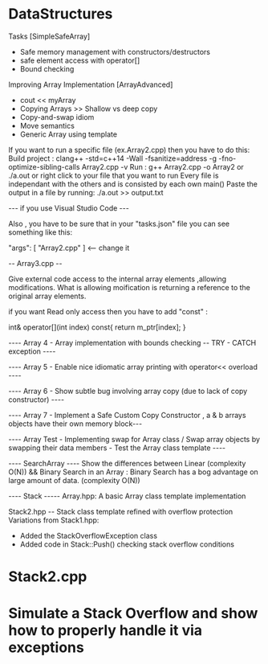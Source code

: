 # DataStructures
Tasks [SimpleSafeArray]
- Safe memory management with constructors/destructors
- safe element access with operator[]
- Bound checking

Improving Array Implementation [ArrayAdvanced]
- cout << myArray
- Copying Arrays >> Shallow vs deep copy
- Copy-and-swap idiom
- Move semantics
- Generic Array<T> using template


If you want to run a specific file (ex.Array2.cpp) then you have to do this:
Build project : clang++ -std=c++14 -Wall -fsanitize=address -g -fno-optimize-sibling-calls Array2.cpp -v
Run : g++ Array2.cpp -o Array2 or ./a.out or right click to your file that you want to run
Every file is independant with the others and is consisted by each own main()
Paste the output in a file by running: ./a.out >> output.txt


--- if you use Visual Studio Code --- 

Also , you have to be sure that in your "tasks.json" file you can see something like this: 

"args": [ "Array2.cpp"  ] <-- change it 


-- Array3.cpp -- 

Give external code access to the internal array elements ,allowing modifications.
What is allowing moification is returning a reference to the original array elements.

if you want Read only access then you have to add "const" :

int& operator[](int index) const{
      return m_ptr[index];
  }


---- Array 4 - Array implementation with bounds checking -- TRY - CATCH exception ----

---- Array 5 - Enable nice idiomatic array printing with operator<< overload ----

---- Array 6 - Show subtle bug involving array copy (due to lack of copy constructor) ----

---- Array 7 - Implement a Safe Custom Copy Constructor , a & b arrays objects have their own memory   block---

---- Array Test - Implementing swap for Array class / 
Swap array objects by swapping their data members - Test the Array<T> class template ----

---- SearchArray ---- 
Show the differences between Linear (complexity O(N)) && Binary Search in an Array : Binary Search has a bog advantage on large amount of data. (complexity O(N))

---- Stack -----
Array.hpp: A basic Array<T> class template implementation

Stack2.hpp -- Stack class template refined with overflow protection
Variations from Stack1.hpp:
- Added the StackOverflowException class
- Added code in Stack::Push() checking stack overflow conditions

Stack2.cpp
=============================================================================
Simulate a Stack Overflow and show how to properly handle it via exceptions
=============================================================================




